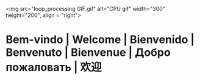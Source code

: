 <img src="loop_processing GIF.gif" alt="CPU gif" width="300" height="200", align = "right">


# Bem-vindo | Welcome | Bienvenido | Benvenuto | Bienvenue | Добро пожаловать | 欢迎
